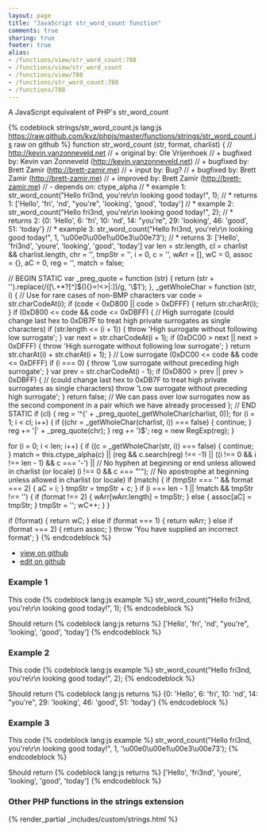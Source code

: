 ```yaml
---
layout: page
title: "JavaScript str_word_count function"
comments: true
sharing: true
footer: true
alias:
- /functions/view/str_word_count:788
- /functions/view/str_word_count
- /functions/view/788
- /functions/str_word_count:788
- /functions/788
---
```

<!-- Generated by Rakefile:build -->
A JavaScript equivalent of PHP's str_word_count

{% codeblock strings/str_word_count.js lang:js https://raw.github.com/kvz/phpjs/master/functions/strings/str_word_count.js raw on github %}
function str_word_count (str, format, charlist) {
  // http://kevin.vanzonneveld.net
  // +   original by: Ole Vrijenhoek
  // +   bugfixed by: Kevin van Zonneveld (http://kevin.vanzonneveld.net)
  // +   bugfixed by: Brett Zamir (http://brett-zamir.me)
  // +   input by: Bug?
  // +   bugfixed by: Brett Zamir (http://brett-zamir.me)
  // +   improved by: Brett Zamir (http://brett-zamir.me)
  // -   depends on: ctype_alpha
  // *     example 1: str_word_count("Hello fri3nd, you're\r\n       looking          good today!", 1);
  // *     returns 1: ['Hello', 'fri', 'nd', "you're", 'looking', 'good', 'today']
  // *     example 2: str_word_count("Hello fri3nd, you're\r\n       looking          good today!", 2);
  // *     returns 2: {0: 'Hello', 6: 'fri', 10: 'nd', 14: "you're", 29: 'looking', 46: 'good', 51: 'today'}
  // *     example 3: str_word_count("Hello fri3nd, you're\r\n       looking          good today!", 1, '\u00e0\u00e1\u00e3\u00e73');
  // *     returns 3: ['Hello', 'fri3nd', 'youre', 'looking', 'good', 'today']
  var len = str.length,
    cl = charlist && charlist.length,
    chr = '',
    tmpStr = '',
    i = 0,
    c = '',
    wArr = [],
    wC = 0,
    assoc = {},
    aC = 0,
    reg = '',
    match = false;

  // BEGIN STATIC
  var _preg_quote = function (str) {
    return (str + '').replace(/([\\\.\+\*\?\[\^\]\$\(\)\{\}\=\!<>\|\:])/g, '\\$1');
  },
    _getWholeChar = function (str, i) { // Use for rare cases of non-BMP characters
      var code = str.charCodeAt(i);
      if (code < 0xD800 || code > 0xDFFF) {
        return str.charAt(i);
      }
      if (0xD800 <= code && code <= 0xDBFF) { // High surrogate (could change last hex to 0xDB7F to treat high private surrogates as single characters)
        if (str.length <= (i + 1)) {
          throw 'High surrogate without following low surrogate';
        }
        var next = str.charCodeAt(i + 1);
        if (0xDC00 > next || next > 0xDFFF) {
          throw 'High surrogate without following low surrogate';
        }
        return str.charAt(i) + str.charAt(i + 1);
      }
      // Low surrogate (0xDC00 <= code && code <= 0xDFFF)
      if (i === 0) {
        throw 'Low surrogate without preceding high surrogate';
      }
      var prev = str.charCodeAt(i - 1);
      if (0xD800 > prev || prev > 0xDBFF) { // (could change last hex to 0xDB7F to treat high private surrogates as single characters)
        throw 'Low surrogate without preceding high surrogate';
      }
      return false; // We can pass over low surrogates now as the second component in a pair which we have already processed
    };
  // END STATIC
  if (cl) {
    reg = '^(' + _preg_quote(_getWholeChar(charlist, 0));
    for (i = 1; i < cl; i++) {
      if ((chr = _getWholeChar(charlist, i)) === false) {
        continue;
      }
      reg += '|' + _preg_quote(chr);
    }
    reg += ')$';
    reg = new RegExp(reg);
  }

  for (i = 0; i < len; i++) {
    if ((c = _getWholeChar(str, i)) === false) {
      continue;
    }
    match = this.ctype_alpha(c) || (reg && c.search(reg) !== -1) || ((i !== 0 && i !== len - 1) && c === '-') || // No hyphen at beginning or end unless allowed in charlist (or locale)
    (i !== 0 && c === "'"); // No apostrophe at beginning unless allowed in charlist (or locale)
    if (match) {
      if (tmpStr === '' && format === 2) {
        aC = i;
      }
      tmpStr = tmpStr + c;
    }
    if (i === len - 1 || !match && tmpStr !== '') {
      if (format !== 2) {
        wArr[wArr.length] = tmpStr;
      } else {
        assoc[aC] = tmpStr;
      }
      tmpStr = '';
      wC++;
    }
  }

  if (!format) {
    return wC;
  } else if (format === 1) {
    return wArr;
  } else if (format === 2) {
    return assoc;
  }
  throw 'You have supplied an incorrect format';
}
{% endcodeblock %}

 - [view on github](https://github.com/kvz/phpjs/blob/master/functions/strings/str_word_count.js)
 - [edit on github](https://github.com/kvz/phpjs/edit/master/functions/strings/str_word_count.js)

### Example 1
This code
{% codeblock lang:js example %}
str_word_count("Hello fri3nd, you're\r\n       looking          good today!", 1);
{% endcodeblock %}

Should return
{% codeblock lang:js returns %}
['Hello', 'fri', 'nd', "you're", 'looking', 'good', 'today']
{% endcodeblock %}

### Example 2
This code
{% codeblock lang:js example %}
str_word_count("Hello fri3nd, you're\r\n       looking          good today!", 2);
{% endcodeblock %}

Should return
{% codeblock lang:js returns %}
{0: 'Hello', 6: 'fri', 10: 'nd', 14: "you're", 29: 'looking', 46: 'good', 51: 'today'}
{% endcodeblock %}

### Example 3
This code
{% codeblock lang:js example %}
str_word_count("Hello fri3nd, you're\r\n       looking          good today!", 1, '\u00e0\u00e1\u00e3\u00e73');
{% endcodeblock %}

Should return
{% codeblock lang:js returns %}
['Hello', 'fri3nd', 'youre', 'looking', 'good', 'today']
{% endcodeblock %}


### Other PHP functions in the strings extension
{% render_partial _includes/custom/strings.html %}
